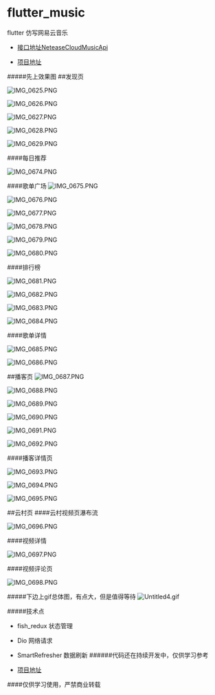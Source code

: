 # flutter_music
flutter 仿写网易云音乐


* [接口地址NeteaseCloudMusicApi](https://github.com/Binaryify/NeteaseCloudMusicApi)


* [项目地址](https://github.com/niuxinhuai/flutter_music)

#####先上效果图
##发现页


![IMG_0625.PNG](https://upload-images.jianshu.io/upload_images/2189604-fb39a69590a46a74.PNG?imageMogr2/auto-orient/strip%7CimageView2/2/w/320)

![IMG_0626.PNG](https://upload-images.jianshu.io/upload_images/2189604-50efdb283b45fef6.PNG?imageMogr2/auto-orient/strip%7CimageView2/2/w/320)


![IMG_0627.PNG](https://upload-images.jianshu.io/upload_images/2189604-2342efcc1eae2e41.PNG?imageMogr2/auto-orient/strip%7CimageView2/2/w/320)

![IMG_0628.PNG](https://upload-images.jianshu.io/upload_images/2189604-9d2e90f64debb118.PNG?imageMogr2/auto-orient/strip%7CimageView2/2/w/320)

![IMG_0629.PNG](https://upload-images.jianshu.io/upload_images/2189604-5adbad55dc5d45ad.PNG?imageMogr2/auto-orient/strip%7CimageView2/2/w/320)

####每日推荐

![IMG_0674.PNG](https://upload-images.jianshu.io/upload_images/2189604-3f73f709d2e1d6ac.PNG?imageMogr2/auto-orient/strip%7CimageView2/2/w/320)

####歌单广场
![IMG_0675.PNG](https://upload-images.jianshu.io/upload_images/2189604-6f1528c02015a266.PNG?imageMogr2/auto-orient/strip%7CimageView2/2/w/320)


![IMG_0676.PNG](https://upload-images.jianshu.io/upload_images/2189604-b9987b5b7bfab5bb.PNG?imageMogr2/auto-orient/strip%7CimageView2/2/w/320)


![IMG_0677.PNG](https://upload-images.jianshu.io/upload_images/2189604-cfe6dd69dba73afd.PNG?imageMogr2/auto-orient/strip%7CimageView2/2/w/320)


![IMG_0678.PNG](https://upload-images.jianshu.io/upload_images/2189604-36296df748860ab3.PNG?imageMogr2/auto-orient/strip%7CimageView2/2/w/320)


![IMG_0679.PNG](https://upload-images.jianshu.io/upload_images/2189604-ee9de71607b65e9a.PNG?imageMogr2/auto-orient/strip%7CimageView2/2/w/320)



![IMG_0680.PNG](https://upload-images.jianshu.io/upload_images/2189604-05409f0d7478e031.PNG?imageMogr2/auto-orient/strip%7CimageView2/2/w/320)


####排行榜



![IMG_0681.PNG](https://upload-images.jianshu.io/upload_images/2189604-e9d3710cf5274036.PNG?imageMogr2/auto-orient/strip%7CimageView2/2/w/320)


![IMG_0682.PNG](https://upload-images.jianshu.io/upload_images/2189604-db2bbce157f8d8e7.PNG?imageMogr2/auto-orient/strip%7CimageView2/2/w/320)



![IMG_0683.PNG](https://upload-images.jianshu.io/upload_images/2189604-3b511279747009a9.PNG?imageMogr2/auto-orient/strip%7CimageView2/2/w/320)


![IMG_0684.PNG](https://upload-images.jianshu.io/upload_images/2189604-bd30e3c250a087c7.PNG?imageMogr2/auto-orient/strip%7CimageView2/2/w/320)


####歌单详情

![IMG_0685.PNG](https://upload-images.jianshu.io/upload_images/2189604-0406dc27235116ec.PNG?imageMogr2/auto-orient/strip%7CimageView2/2/w/320)


![IMG_0686.PNG](https://upload-images.jianshu.io/upload_images/2189604-341985224357b5e1.PNG?imageMogr2/auto-orient/strip%7CimageView2/2/w/320)


##播客页
![IMG_0687.PNG](https://upload-images.jianshu.io/upload_images/2189604-31bb99d1e536fbea.PNG?imageMogr2/auto-orient/strip%7CimageView2/2/w/320)

![IMG_0688.PNG](https://upload-images.jianshu.io/upload_images/2189604-8f8409809bdb53d7.PNG?imageMogr2/auto-orient/strip%7CimageView2/2/w/320)

![IMG_0689.PNG](https://upload-images.jianshu.io/upload_images/2189604-1405a2ec3edc4cbc.PNG?imageMogr2/auto-orient/strip%7CimageView2/2/w/320)

![IMG_0690.PNG](https://upload-images.jianshu.io/upload_images/2189604-cf040e59a8716c6c.PNG?imageMogr2/auto-orient/strip%7CimageView2/2/w/320)

![IMG_0691.PNG](https://upload-images.jianshu.io/upload_images/2189604-82bb3ea615400ed9.PNG?imageMogr2/auto-orient/strip%7CimageView2/2/w/320)

![IMG_0692.PNG](https://upload-images.jianshu.io/upload_images/2189604-7bf76561dcce11b7.PNG?imageMogr2/auto-orient/strip%7CimageView2/2/w/320)

####播客详情页


![IMG_0693.PNG](https://upload-images.jianshu.io/upload_images/2189604-1ac1472d8ab06ee4.PNG?imageMogr2/auto-orient/strip%7CimageView2/2/w/320)

![IMG_0694.PNG](https://upload-images.jianshu.io/upload_images/2189604-9735152c14daae36.PNG?imageMogr2/auto-orient/strip%7CimageView2/2/w/320)

![IMG_0695.PNG](https://upload-images.jianshu.io/upload_images/2189604-988799acfb312913.PNG?imageMogr2/auto-orient/strip%7CimageView2/2/w/320)


##云村页
####云村视频页瀑布流



![IMG_0696.PNG](https://upload-images.jianshu.io/upload_images/2189604-6183d89fefbceacf.PNG?imageMogr2/auto-orient/strip%7CimageView2/2/w/320)


####视频详情

![IMG_0697.PNG](https://upload-images.jianshu.io/upload_images/2189604-93abe6909ac99d96.PNG?imageMogr2/auto-orient/strip%7CimageView2/2/w/320)

####视频评论页

![IMG_0698.PNG](https://upload-images.jianshu.io/upload_images/2189604-778c295b5be807f0.PNG?imageMogr2/auto-orient/strip%7CimageView2/2/w/320)



#####下边上gif总体图，有点大，但是值得等待
![Untitled4.gif](https://upload-images.jianshu.io/upload_images/2189604-9578f8787ea3e644.gif?imageMogr2/auto-orient/strip)




#####技术点
* fish_redux 状态管理
* Dio 网络请求
* SmartRefresher 数据刷新
######代码还在持续开发中，仅供学习参考

* [项目地址](https://github.com/niuxinhuai/flutter_music)



####仅供学习使用，严禁商业转载
